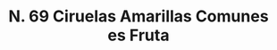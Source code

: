 ---
title: "N. 69 Ciruelas Amarillas Comunes es Fruta"
permalink: "/edition/plant069/"
plant-name: "N. 69"
plant-number: "069"
plant-xml: "/assets/xml/plant069.xml"
plant-img1: "/assets/img/plant069_verso.jpg"
plant-img2: "/assets/img/plant069.jpg"
plant-title: "N. 69 Ciruelas Amarillas Comunes es Fruta"
plant-taxon-link: ""
plant-taxon-content: ""
layout: single-xml
---